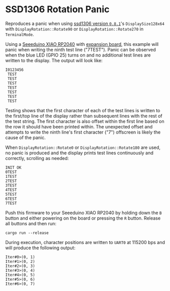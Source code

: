 SSD1306 Rotation Panic
===

Reproduces a panic when using [ssd1306 version `0.8.1`](https://docs.rs/ssd1306/0.8.1/ssd1306/index.html)'s `DisplaySize128x64` with `DisplayRotation::Rotate90` or `DisplayRotation::Rotate270` in `TerminalMode`.

Using a [Seeeduino XIAO RP2040](https://github.com/rp-rs/rp-hal-boards/tree/main/boards/seeeduino-xiao-rp2040) with [expansion board](https://wiki.seeedstudio.com/Seeeduino-XIAO-Expansion-Board/), this example will panic when writing the ninth test line ("7TEST"). Panic can be observed when the blue LED (GPIO 25) turns on and no additional test lines are written to the display. The output will look like:

```
I0123456
 TEST
 TEST
 TEST
 TEST
 TEST
 TEST
 TEST
```

Testing shows that the first character of each of the test lines is written to the first/top line of the display rather than subsequent lines with the rest of the test string. The first character is also offset within the first line based on the row it should have been printed within. The unexpected offset and attempts to write the ninth line's first character ("7") offscreen is likely the cause of the panic.

When `DisplayRotation::Rotate0` or `DisplayRotation::Rotate180` are used, no panic is produced and the display prints test lines continuously and correctly, scrolling as needed:

```
INIT OK
0TEST
1TEST
2TEST
3TEST
4TEST
5TEST
6TEST
7TEST
```

Push this firmware to your Seeeduino XIAO RP2040 by holding down the `B` button and either powering on the board or pressing the `R` button. Release all buttons and then run:

```
cargo run --release
```

During execution, character positions are written to `UART0` at 115200 bps and will produce the following output:

```
Iter#0>(0, 1)
Iter#1>(0, 2)
Iter#2>(0, 3)
Iter#3>(0, 4)
Iter#4>(0, 5)
Iter#5>(0, 6)
Iter#6>(0, 7)
```
